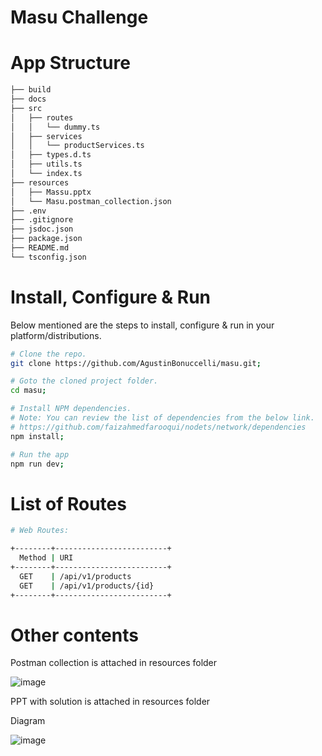 # Masu Challenge

# App Structure

```bash
├── build
├── docs
├── src
│   ├── routes
│   │   └── dummy.ts
│   ├── services
│   │   └── productServices.ts
│   ├── types.d.ts
│   ├── utils.ts   
│   └── index.ts
├── resources
│   ├── Massu.pptx
│   └── Masu.postman_collection.json
├── .env
├── .gitignore
├── jsdoc.json
├── package.json
├── README.md
└── tsconfig.json
```

# Install, Configure & Run

Below mentioned are the steps to install, configure & run in your platform/distributions.

```bash
# Clone the repo.
git clone https://github.com/AgustinBonuccelli/masu.git;

# Goto the cloned project folder.
cd masu;

# Install NPM dependencies.
# Note: You can review the list of dependencies from the below link.
# https://github.com/faizahmedfarooqui/nodets/network/dependencies
npm install;

# Run the app
npm run dev;
```

# List of Routes

```sh
# Web Routes:

+--------+-------------------------+
  Method | URI
+--------+-------------------------+
  GET    | /api/v1/products
  GET    | /api/v1/products/{id}
+--------+-------------------------+
```

# Other contents

Postman collection is attached in resources folder

![image](https://github.com/AgustinBonuccelli/masu/assets/126742419/6b0210a0-eaf6-4c7d-9faf-5f29cd3f4af2)

PPT with solution is attached in resources folder

Diagram

![image](https://github.com/AgustinBonuccelli/masu/assets/126742419/752bb777-1ac2-4d9c-b5b8-595ceb192c6f)


